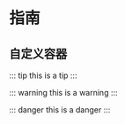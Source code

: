 # 指南 #
## 自定义容器 ##

::: tip
this is a tip
:::

::: warning
this is a warning
:::

::: danger 
this is a danger 
:::